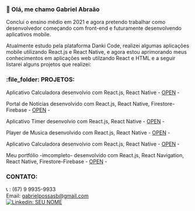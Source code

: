 ### 👋 Olá, me chamo Gabriel Abraão
 
 Conclui o ensino médio em 2021 e agora pretendo trabalhar como desenvolvedor começando com front-end e futuramente desenvolvendo aplicativos mobile.
 
 Atualmente estudo pela plataforma Danki Code, realizei algumas aplicações mobile utilizando React.js e React Native, e agora estou aprimorando meus conhecimentos em aplicações web utilzando React e HTML e a seguir listarei alguns projetos que realizei:

 
<h3> :file_folder:&nbsp;PROJETOS: </h3>

   Aplicativo Calculadora desenvolvio com React.js, React Native - [OPEN](https://gabrielpossasb.github.io/Calculadora/) -

  Portal de Notícias desenvolvido com React.js, React Native, Firestore-Firebase - [OPEN](https://gabrielpossasb.github.io/Portal-Noticias/) - 

   Aplicativo Timer desenvolvio com React.js, React Native - [OPEN](https://gabrielpossasb.github.io/Timer/) - 
 
   Player de Musica desenvolvido com React.js, React Native - [OPEN](https://gabrielpossasb.github.io/Player-Music/) -  

   Aplicativo Calculadora desenvolvio com React.js, React Native - [OPEN](https://gabrielpossasb.github.io/Tarefas/) - 

   Meu portfólio -imcompleto- desenvolvido com React.js, React Navigation, React Native, Firestore-Firebase - [OPEN](https://gabrielpossasb.github.io/Portifolio/) - 


### CONTATO:
:telephone_receiver: :  (67) 9 9935-9933<br>
Email: gabrielpossasb@gmail.com<br>
[![Linkedin: SEU NOME](https://img.shields.io/badge/-LINKEDIN-blue?style=flat-square&logo=Linkedin&logoColor=white&link=https://www.linkedin.com/in/gabriel-borges-p)](https://www.linkedin.com/in/gabriel-borges-p)
